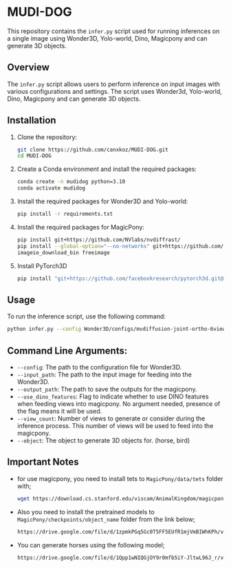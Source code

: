 # MUDI-DOG

This repository contains the `infer.py` script used for running inferences on a single image using Wonder3D, Yolo-world, Dino, Magicpony and can generate 3D objects.

## Overview

The `infer.py` script allows users to perform inference on input images with various configurations and settings. The script uses Wonder3d, Yolo-world, Dino, Magicpony and can generate 3D objects.

## Installation

1. Clone the repository:

    ```bash
    git clone https://github.com/canxkoz/MUDI-DOG.git
    cd MUDI-DOG
    ```

2. Create a Conda environment and install the required packages:

    ```bash
    conda create -n mudidog python=3.10
    conda activate mudidog
    ```

3. Install the required packages for Wonder3D and Yolo-world:

    ```bash
    pip install -r requirements.txt
    ```

4. Install the required packages for MagicPony:

    ```bash
    pip install git+https://github.com/NVlabs/nvdiffrast/
    pip install --global-option="--no-networks" git+https://github.com/NVlabs/tiny-cuda-nn@v1.6#subdirectory=bindings/torch
    imageio_download_bin freeimage

5. Install PyTorch3D

    ```bash
    pip install "git+https://github.com/facebookresearch/pytorch3d.git@stable"
    ```

## Usage

To run the inference script, use the following command:

```bash
python infer.py --config Wonder3D/configs/mvdiffusion-joint-ortho-6views.yaml --input_path examples/horse.jpg --output_path magicpony_inputs --use_dino_features --view_count 3 --object horse

```
## Command Line Arguments:

- `--config`: The path to the configuration file for Wonder3D.
- `--input_path`: The path to the input image for feeding into the Wonder3D.
- `--output_path`: The path to save the outputs for the magicpony.
- `--use_dino_features`: Flag to indicate whether to use DINO features when feeding views into magicpony. No argument needed, presence of the flag means it will be used.
- `--view_count`: Number of views to generate or consider during the inference process. This number of views will be used to feed into the magicpony.
- `--object`: The object to generate 3D objects for. (horse, bird)


## Important Notes

- for use magicpony, you need to install tets to `MagicPony/data/tets` folder with;
    ```bash
    wget https://download.cs.stanford.edu/viscam/AnimalKingdom/magicpony/data/tets.zip && unzip -q tets.zip
    ```

- Also you need to install the pretrained models to `MagicPony/checkpoints/object_name` folder from the link below;
    ```bash
    https://drive.google.com/file/d/1zpmkPGq5Gc0T5FF5EUfR1mjVmBIWhKPh/view?usp=sharing
    ```

- You can generate horses using the following model;
     ```bash
    https://drive.google.com/file/d/1Qpp1wNIQGjOY9r0mfb5iY-JltwL96J_r/view?usp=sharing
    ```
